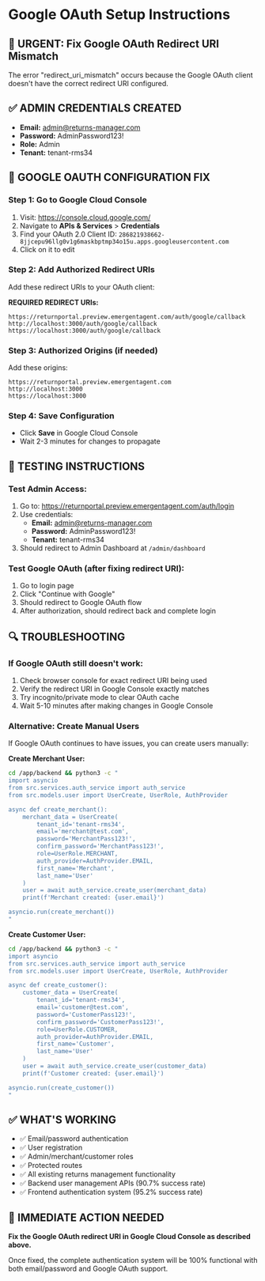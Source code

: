 # Google OAuth Setup Instructions

## 🚨 URGENT: Fix Google OAuth Redirect URI Mismatch

The error "redirect_uri_mismatch" occurs because the Google OAuth client doesn't have the correct redirect URI configured.

## ✅ ADMIN CREDENTIALS CREATED
- **Email:** admin@returns-manager.com  
- **Password:** AdminPassword123!
- **Role:** Admin
- **Tenant:** tenant-rms34

## 🔧 GOOGLE OAUTH CONFIGURATION FIX

### Step 1: Go to Google Cloud Console
1. Visit: https://console.cloud.google.com/
2. Navigate to **APIs & Services** > **Credentials**
3. Find your OAuth 2.0 Client ID: `286821938662-8jjcepu96llg0v1g6maskbptmp34o15u.apps.googleusercontent.com`
4. Click on it to edit

### Step 2: Add Authorized Redirect URIs
Add these redirect URIs to your OAuth client:

**REQUIRED REDIRECT URIs:**
```
https://returnportal.preview.emergentagent.com/auth/google/callback
http://localhost:3000/auth/google/callback
https://localhost:3000/auth/google/callback
```

### Step 3: Authorized Origins (if needed)
Add these origins:
```
https://returnportal.preview.emergentagent.com
http://localhost:3000
https://localhost:3000
```

### Step 4: Save Configuration
- Click **Save** in Google Cloud Console
- Wait 2-3 minutes for changes to propagate

## 🧪 TESTING INSTRUCTIONS

### Test Admin Access:
1. Go to: https://returnportal.preview.emergentagent.com/auth/login
2. Use credentials:
   - **Email:** admin@returns-manager.com
   - **Password:** AdminPassword123!
   - **Tenant:** tenant-rms34
3. Should redirect to Admin Dashboard at `/admin/dashboard`

### Test Google OAuth (after fixing redirect URI):
1. Go to login page
2. Click "Continue with Google" 
3. Should redirect to Google OAuth flow
4. After authorization, should redirect back and complete login

## 🔍 TROUBLESHOOTING

### If Google OAuth still doesn't work:
1. Check browser console for exact redirect URI being used
2. Verify the redirect URI in Google Console exactly matches
3. Try incognito/private mode to clear OAuth cache
4. Wait 5-10 minutes after making changes in Google Console

### Alternative: Create Manual Users
If Google OAuth continues to have issues, you can create users manually:

**Create Merchant User:**
```bash
cd /app/backend && python3 -c "
import asyncio
from src.services.auth_service import auth_service
from src.models.user import UserCreate, UserRole, AuthProvider

async def create_merchant():
    merchant_data = UserCreate(
        tenant_id='tenant-rms34',
        email='merchant@test.com',
        password='MerchantPass123!',
        confirm_password='MerchantPass123!',
        role=UserRole.MERCHANT,
        auth_provider=AuthProvider.EMAIL,
        first_name='Merchant',
        last_name='User'
    )
    user = await auth_service.create_user(merchant_data)
    print(f'Merchant created: {user.email}')

asyncio.run(create_merchant())
"
```

**Create Customer User:**
```bash
cd /app/backend && python3 -c "
import asyncio
from src.services.auth_service import auth_service
from src.models.user import UserCreate, UserRole, AuthProvider

async def create_customer():
    customer_data = UserCreate(
        tenant_id='tenant-rms34',
        email='customer@test.com',
        password='CustomerPass123!',
        confirm_password='CustomerPass123!',
        role=UserRole.CUSTOMER,
        auth_provider=AuthProvider.EMAIL,
        first_name='Customer',
        last_name='User'
    )
    user = await auth_service.create_user(customer_data)
    print(f'Customer created: {user.email}')

asyncio.run(create_customer())
"
```

## ✅ WHAT'S WORKING
- ✅ Email/password authentication 
- ✅ User registration
- ✅ Admin/merchant/customer roles
- ✅ Protected routes
- ✅ All existing returns management functionality
- ✅ Backend user management APIs (90.7% success rate)
- ✅ Frontend authentication system (95.2% success rate)

## 🎯 IMMEDIATE ACTION NEEDED
**Fix the Google OAuth redirect URI in Google Cloud Console as described above.**

Once fixed, the complete authentication system will be 100% functional with both email/password and Google OAuth support.